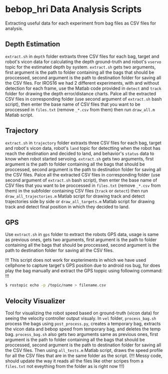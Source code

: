 # bebop_hri Data Analysis Scripts

Extracting useful data for each experiment from bag files as CSV files for analysis.

## Depth Estimation

``extract.sh`` in ``depth`` folder extraxts three CSV files for each bag, target and robot's vicon data for calculating the depth ground-truth and robot's ``vservo`` topic for the estimated depth by system.
``extract.sh`` gets two arguments, first argument is the path to folder containing all the bags that should be proccessed, second argument is the path to destination folder for saving all the CSV files.
For IROS16 we had 2 different experiments, with and without detection for each frame, use the Matlab code provided in ``detect`` and ``track`` folder for drawing the depth error/distance charts.
Palce all the extracted CSV files in corresponding folder (use second argument of ``extract.sh`` bash script), then enter the base name of CSV files that you want to be proccessed in ``files.txt`` (remove ``_*.csv`` from them) then run ``draw_all.m`` Matlab script.

## Trajectory

``extract.sh`` in ``trajectory`` folder extraxts three CSV files for each bag, target and robot's vicon data, robot's ``land`` topic for detectting when the robot has reach the destination and decided to land, and behavior's ``status`` data to know when robot started servoing.
``extract.sh`` gets two arguments, first argument is the path to folder containing all the bags that should be proccessed, second argument is the path to destination folder for saving all the CSV files.
Palce all the extracted CSV files in corresponding folder (use second argument of ``extract.sh`` bash script), then enter the base name of CSV files that you want to be proccessed in ``files.txt`` (remove ``_*.csv`` from them) in the subfolder containing CSV files (``track`` or ``detect``) then run ``draw_all_trajectories.m`` Matlab script for drawing track and detect trajectories side by side or ``draw_all_targets.m`` Matlab script for drawing track and detect final position in which they decided to land.

## GPS

Use ``extract.sh`` in ``gps`` folder to extract the robots GPS data, usage is same as previous ones, gets two arguments, first argument is the path to folder containing all the bags that should be proccessed, second argument is the path to destination folder for saving all the CSV files.

!!! This script does not work for expteriments in which we have used cellphone to capture target's GPS position due to android ros bug, for does play the bag manually and extract the GPS toppic using following command: !!!

```bash
$ rostopic echo -p /topic/name > filename.csv
```

## Velocity Visualizer

Tool for visualizing the robot speed based on ground-truth (vicon data) for seeing the velocity controller output visualy.
In ``vel`` folder, ``process_bag.sh`` process the bags using ``post_process.py``, creates a temporary bag, extracts the vicon data and bebop speed from temporary bag, and deletes the temp bag.
``process_bag.sh`` also gets two arguments same as previous ones, first argument is the path to folder containing all the bags that should be proccessed, second argument is the path to destination folder for saving all the CSV files.
Then using ``all_tests.m`` Matlab script, draws the speed profile for all the CSV files that are in the same folder as the script. (!!! Messy code, should update the way it reads all the files like other scripes from a ```files.txt``` not eveything from the folder as is right now !!!)
